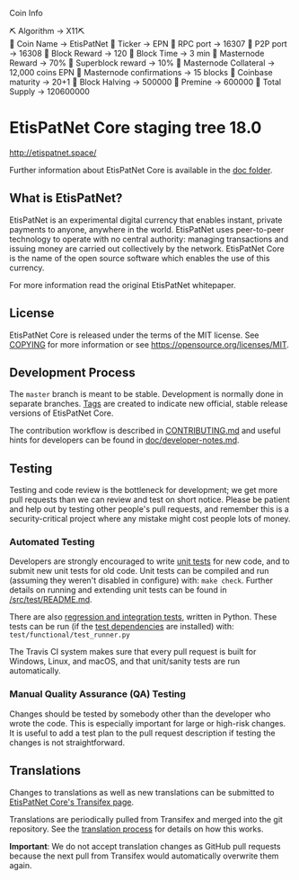 Coin Info

⛏️ Algorithm -> X11⛏️ <br>
📌 Coin Name -> EtisPatNet
📌 Ticker -> EPN
📌 RPC port -> 16307
📌 P2P port -> 16308
📌 Block Reward -> 120
📌 Block Time -> 3 min
📌 Masternode Reward -> 70%
📌 Superblock reward -> 10%
📌 Masternode Collateral -> 12,000 coins EPN
📌 Masternode confirmations -> 15 blocks
📌 Coinbase maturity -> 20+1
📌 Block Halving -> 500000
📌 Premine -> 600000 
📌 Total Supply -> 120600000 


EtisPatNet Core staging tree 18.0
===========================


http://etispatnet.space/


Further information about EtisPatNet Core is available in the [doc folder](/doc).

What is EtisPatNet?
-------------

EtisPatNet is an experimental digital currency that enables instant, private
payments to anyone, anywhere in the world. EtisPatNet uses peer-to-peer technology
to operate with no central authority: managing transactions and issuing money
are carried out collectively by the network. EtisPatNet Core is the name of the open
source software which enables the use of this currency.


For more information read the original EtisPatNet whitepaper.

License
-------

EtisPatNet Core is released under the terms of the MIT license. See [COPYING](COPYING) for more
information or see https://opensource.org/licenses/MIT.

Development Process
-------------------

The `master` branch is meant to be stable. Development is normally done in separate branches.
[Tags](https://github.com/EtisPatNet/tags) are created to indicate new official,
stable release versions of EtisPatNet Core.

The contribution workflow is described in [CONTRIBUTING.md](CONTRIBUTING.md)
and useful hints for developers can be found in [doc/developer-notes.md](doc/developer-notes.md).

Testing
-------

Testing and code review is the bottleneck for development; we get more pull
requests than we can review and test on short notice. Please be patient and help out by testing
other people's pull requests, and remember this is a security-critical project where any mistake might cost people
lots of money.

### Automated Testing

Developers are strongly encouraged to write [unit tests](src/test/README.md) for new code, and to
submit new unit tests for old code. Unit tests can be compiled and run
(assuming they weren't disabled in configure) with: `make check`. Further details on running
and extending unit tests can be found in [/src/test/README.md](/src/test/README.md).

There are also [regression and integration tests](/test), written
in Python.
These tests can be run (if the [test dependencies](/test) are installed) with: `test/functional/test_runner.py`

The Travis CI system makes sure that every pull request is built for Windows, Linux, and macOS, and that unit/sanity tests are run automatically.

### Manual Quality Assurance (QA) Testing

Changes should be tested by somebody other than the developer who wrote the
code. This is especially important for large or high-risk changes. It is useful
to add a test plan to the pull request description if testing the changes is
not straightforward.

Translations
------------

Changes to translations as well as new translations can be submitted to
[EtisPatNet Core's Transifex page](https://www.transifex.com/projects/p/etispatnet/).

Translations are periodically pulled from Transifex and merged into the git repository. See the
[translation process](doc/translation_process.md) for details on how this works.

**Important**: We do not accept translation changes as GitHub pull requests because the next
pull from Transifex would automatically overwrite them again.
